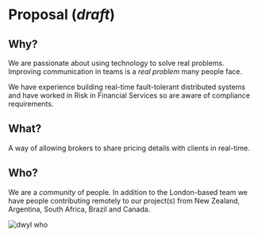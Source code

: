# Proposal (*draft*)

## Why?

We are passionate about using technology to solve real problems.
Improving communication in teams is a *real problem* many people face.

We have experience building real-time fault-tolerant distributed systems
and have worked in Risk in Financial Services so are aware of
compliance requirements.

## What?

A way of allowing brokers to share pricing details with clients in real-time.

## Who?

We are a *community* of people. In addition to the London-based team
we have people contributing remotely to our project(s) from New Zealand, Argentina, South Africa, Brazil and Canada.

![dwyl who](https://cloud.githubusercontent.com/assets/194400/10739317/9966f0ac-7c13-11e5-8ff1-3c1ffa78a401.png)
